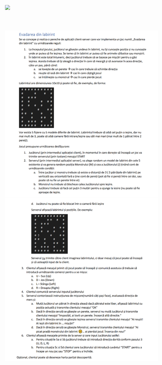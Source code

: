 <image src= "./demo.gif " width="400" aspect-ratio="1"/>

<br/>
<br/>
<br/>
<br/>

![req page 1](./requirements/page1.png)
![req page 1](./requirements/page2.png)
